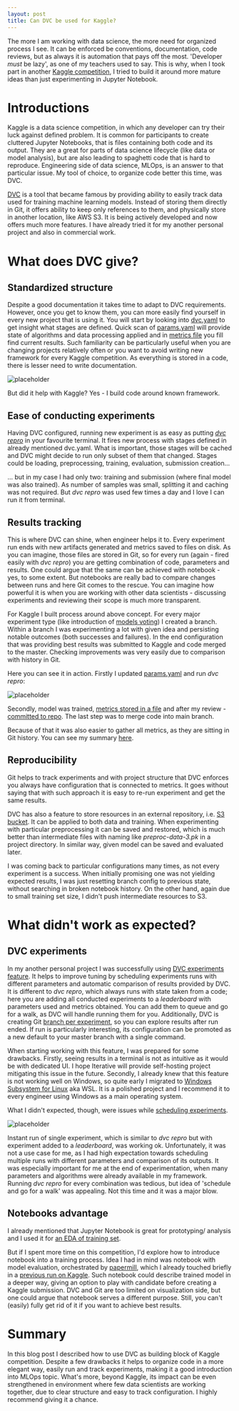 ```yaml
---
layout: post
title: Can DVC be used for Kaggle?
---
```


The more I am working with data science, the more need for organized process I see. It can be enforced be conventions, documentation, code reviews, but as always it is automation that pays off the most. 'Developer *must* be lazy', as one of my teachers used to say. This is why, when I took part in another [Kaggle competition](https://github.com/mikolajkania/kaggle-03-house-prices), I tried to build it around more mature ideas than just experimenting in Jupyter Notebook.

<!--excerpt-->

# Introductions

Kaggle is a data science competition, in which any developer can try their luck against defined problem. It is common for participants to create cluttered Jupyter Notebooks, that is files containing both code and its output. They are a great for parts of data science lifecycle (like data or model analysis), but are also leading to spaghetti code that is hard to reproduce. Engineering side of data science, MLOps, is an answer to that particular issue. My tool of choice, to organize code better this time, was DVC.

[DVC](https://dvc.org/) is a tool that became famous by providing ability to easily track data used for training machine learning models. Instead of storing them directly in Git, it offers ability to keep only references to them, and physically store in another location, like AWS S3. It is being actively developed and now offers much more features. I have already tried it for my another personal project and also in commercial work.

# What does DVC give?

## Standardized structure

Despite a good documentation it takes time to adapt to DVC requirements. However, once you get to know them, you can more easily find yourself in every new project that is using it. You will start by looking into [dvc.yaml](https://github.com/mikolajkania/kaggle-03-house-prices/blob/main/dvc.yaml) to get insight what stages are defined. Quick scan of [params.yaml](https://github.com/mikolajkania/kaggle-03-house-prices/blob/main/params.yaml) will provide state of algorithms and data processing applied and in [metrics file](https://github.com/mikolajkania/kaggle-03-house-prices/blob/main/models/metrics-train.json) you fill find current results. Such familiarity can be particularly useful when you are changing projects relatively often or you want to avoid writing new framework for every Kaggle competition. As everything is stored in a code, there is lesser need to write documentation.

![placeholder](https://raw.githubusercontent.com/mikolajkania/mikolajkania.github.io/master/_images/2022-08-07-dvc.png "dvc.yaml")

But did it help with Kaggle? Yes - I build code around known framework.

## Ease of conducting experiments

Having DVC configured, running new experiment is as easy as putting [*dvc repro*](https://dvc.org/doc/command-reference/repro) in your favourite terminal. It fires new process with stages defined in already mentioned dvc.yaml. What is important, those stages will be cached and DVC might decide to run only subset of them that changed. Stages could be loading, preprocessing, training, evaluation, submission creation...

... but in my case I had only two: training and submission (where final model was also trained). As number of samples was small, splitting it and caching was not required. But *dvc repro* was used few times a day and I love I can run it from terminal.

## Results tracking

This is where DVC can shine, when engineer helps it to. Every experiment run ends with new artifacts generated and metrics saved to files on disk. As you can imagine, those files are stored in Git, so for every run (again - fired easily with *dvc repro*) you are getting combination of code, parameters and results. One could argue that the same can be achieved with notebook - yes, to some extent. But notebooks are really bad to compare changes between runs and here Git comes to the rescue. You can imagine how powerful it is when you are working with other data scientists - discussing experiments and reviewing their scope is much more transparent.

For Kaggle I built process around above concept. For every major experiment type (like introduction of [models voting](https://github.com/mikolajkania/kaggle-03-house-prices/pull/13)) I created a branch. Within a branch I was experimenting a lot with given idea and persisting notable outcomes (both successes and failures). In the end configuration that was providing best results was submitted to Kaggle and code merged to the master. Checking improvements was very easily due to comparison with history in Git.

Here you can see it in action. Firstly I updated [params.yaml](https://github.com/mikolajkania/kaggle-03-house-prices/pull/13/commits/48ce984c153aa9ee9c70f50fbbb077b3cf0f4ae5#diff-f2f91cb656b58c7f581dcbdf3227f06412b648c6e0a5c10ea26e131c1eaa07e8) and run *dvc repro*:

![placeholder](https://raw.githubusercontent.com/mikolajkania/mikolajkania.github.io/master/_images/2022-08-07-params.png "dvc params.yaml")

Secondly, model was trained, [metrics stored in a file](https://github.com/mikolajkania/kaggle-03-house-prices/pull/13/commits/48ce984c153aa9ee9c70f50fbbb077b3cf0f4ae5#diff-0ea8d36aa8b430bd09f958eed7f3f695dc963bc366b3fb4362a3c96b30b60f8e) and after my review - [committed to repo](https://github.com/mikolajkania/kaggle-03-house-prices/pull/13/commits). The last step was to merge code into main branch. 

Because of that it was also easier to gather all metrics, as they are sitting in Git history. You can see my summary [here](https://github.com/mikolajkania/kaggle-03-house-prices/blob/main/README.md#results). 

## Reproducibility

Git helps to track experiments and with project structure that DVC enforces you always have configuration that is connected to metrics. It goes without saying that with such approach it is easy to re-run experiment and get the same results. 

DVC has also a feature to store resources in an external repository, i.e. [S3 bucket](https://dvc.org/blog/aws-remotes-in-dvc). It can be applied to both data and training. When experimenting with particular preprocessing it can be saved and restored, which is much better than intermediate files with naming like *preproc-data-3.pk* in a project directory. In similar way, given model can be saved and evaluated later.

I was coming back to particular configurations many times, as not every experiment is a success. When initially promising one was not yielding expected results, I was just resetting branch config to previous state, without searching in broken notebook history. On the other hand, again due to small training set size, I didn't push intermediate resources to S3.

# What didn't work as expected?

## DVC experiments

In my another personal project I was successfully using [DVC experiments feature](https://dvc.org/doc/start/experiments). It helps to improve tuning by scheduling experiments runs with different parameters and automatic comparison of results provided by DVC. It is different to *dvc repro*, which always runs with state taken from a code; here you are adding all conducted experiments to a *leaderboard* with parameters used and metrics obtained. You can add them to queue and go for a walk, as DVC will handle running them for you. Additionally, DVC is creating Git [branch per experiment](https://dvc.org/doc/start/experiments#comparing-and-persisting-experiments), so you can explore results after run ended. If run is particularly interesting, its configuration can be promoted as a new default to your master branch with a single command.

When starting working with this feature, I was prepared for some drawbacks. Firstly, seeing results in a terminal is not as intuitive as it would be with dedicated UI. I hope Iterative will provide self-hosting project mitigating this issue in the future. Secondly, I already knew that this feature is not working well on Windows, so quite early I migrated to [Windows Subsystem for Linux](https://docs.microsoft.com/en-us/windows/wsl/install) aka WSL. It is a polished project and I recommend it to every engineer using Windows as a main operating system.

What I didn't expected, though, were issues while [scheduling experiments](https://dvc.org/doc/user-guide/experiment-management/running-experiments#the-experiments-queue).

![placeholder](https://raw.githubusercontent.com/mikolajkania/mikolajkania.github.io/master/_images/2022-08-07-dvc-queue.png "dvc queue")

Instant run of single experiment, which is similar to *dvc repro* but with experiment added to a *leaderboard*, was working ok. Unfortunately, it was not a use case for me, as I had high expectation towards scheduling multiple runs with different parameters and comparison of its outputs. It was especially important for me at the end of experimentation, when many parameters and algorithms were already available in my framework. Running *dvc repro* for every combination was tedious, but idea of 'schedule and go for a walk' was appealing. Not this time and it was a major blow.

## Notebooks advantage

I already mentioned that Jupyter Notebook is great for prototyping/ analysis and I used it for [an EDA of training set](https://github.com/mikolajkania/kaggle-03-house-prices/blob/main/notebooks/eda_train.ipynb). 

But if I spent more time on this competition, I'd explore how to introduce notebook into a training process. Idea I had in mind was notebook with model evaluation, orchestrated by [papermill](https://github.com/nteract/papermill), which I already touched briefly in a [previous run on Kaggle](https://github.com/mikolajkania/kaggle-02-disaster-tweets/blob/main/notebooks/ppm_lstm.py). Such notebook could describe trained model in a deeper way, giving an option to play with candidate before creating a Kaggle submission. DVC and Git are too limited on visualization side, but one could argue that notebook serves a different purpose. Still, you can't (easily) fully get rid of it if you want to achieve best results.

# Summary

In this blog post I described how to use DVC as building block of Kaggle competition. Despite a few drawbacks it helps to organize code in a more elegant way, easily run and track experiments, making it a good introduction into MLOps topic. What's more, beyond Kaggle, its impact can be even strengthened in environment where few data scientists are working together, due to clear structure and easy to track configuration. I highly recommend giving it a chance.










